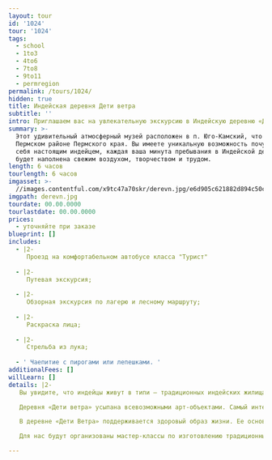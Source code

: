 ```yaml
---
layout: tour
id: '1024'
tour: '1024'
tags:
  - school
  - 1to3
  - 4to6
  - 7to8
  - 9to11
  - permregion
permalink: /tours/1024/
hidden: true
title: Индейская деревня Дети ветра
subtitle: ''
intro: Приглашаем вас на увлекательную экскурсию в Индейскую деревню «Дети ветра».
summary: >-
  Этот удивительный атмосферный музей расположен в п. Юго-Камский, что в
  Пермском районе Пермского края. Вы имеете уникальную возможность почувствовать
  себя настоящим индейцем, каждая ваша минута пребывания в Индейской деревне
  будет наполнена свежим воздухом, творчеством и трудом.
length: 6 часов
tourlength: 6 часов
imgasset: >-
  //images.contentful.com/x9tc47a70skr/derevn.jpg/e6d905c621882d894c50c02752f3178e/derevn.jpg
imgpath: derevn.jpg
tourdate: 00.00.0000
tourlastdate: 00.00.0000
prices:
  - уточняйте при заказе
blueprint: []
includes:
  - |2-
     Проезд на комфортабельном автобусе класса "Турист" 
     
  - |2-
     Путевая экскурсия; 
     
  - |2-
     Обзорная экскурсия по лагерю и лесному маршруту; 
     
  - |2-
     Раскраска лица; 
     
  - |2-
     Стрельба из лука; 
     
  - ' Чаепитие с пирогами или лепешками. '
additionalFees: []
willLearn: []
details: |2-
   Вы увидите, что индейцы живут в типи – традиционных индейских жилищах. Для детей устроены небольшие вигвамы, а посередине деревни стоит главный шатер. Стоит заметить, что настоящий типи собирается без гвоздей, он состоит из брусьев, ткани, веревок, шишек. Конусовидное сооружение женщина из племени индейцев должна собирать за полчаса. Считается, что мужчина-индеец не должен заниматься такими «глупостями», как сборка типи или вигвама. Внутренне пространство типи довольно просторно, правильно разведенный очаг способен держать тепло в доме продолжительно долго. Инипи – традиционная индейская баня, очищение в ней скорее духовное, чем «физическое». 

   Деревня «Дети ветра» усыпана всевозможными арт-объектами. Самый интересный из них – солнечные часы. Чтобы узнать время, нужно встать в центр «на пятачок» и определить значение по тени. Временные отрезки обозначаются пенечками, которые украшены индейскими рунами, символизирующими дом, воду, воздух и пр. Коммуникации не обошли стороной индейскую деревню XXI века. Питьевая вода подается по деревянному водопроводу в виде выдолбленных желобов. Его начало берется с ручья на возвышенности. 

   В деревне «Дети Ветра» поддерживается здоровый образ жизни. Ее основатели используют природные ресурсы, улучшают окружающую среду, не употребляют «огненную воду» (алкоголь). Здесь запрещается сквернословить и вести себя агрессивно. При этом здесь пользуются современными гаджетами, а 3G в этом месте «уверенный», ведь от работы и забот никуда не деться. 

   Для нас будут организованы мастер-классы по изготовлению традиционных для индейцев предметов обихода или сувениров. Для этого используется дерево и глина. Любой желающий может пострелять из лука, попробовать себя в ремесле, пометать ножи. Самым смелым раскрасят лицо. В конце экскурсионной программы вас ожидает чаепитие с традиционными индейскими лепешками и пирогами. 

---
```

